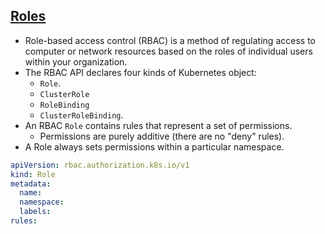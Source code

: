 ## [Roles](https://kubernetes.io/docs/reference/access-authn-authz/rbac/)

- Role-based access control (RBAC) is a method of regulating access to computer or network resources based on the roles of individual users within your organization.
- The RBAC API declares four kinds of Kubernetes object:
    - `Role`.
    - `ClusterRole`
    - `RoleBinding`
    - `ClusterRoleBinding`.
- An RBAC `Role` contains rules that represent a set of permissions.
    - Permissions are purely additive (there are no "deny" rules).
- A Role always sets permissions within a particular namespace.

```yaml
apiVersion: rbac.authorization.k8s.io/v1
kind: Role
metadata:
  name:
  namespace:
  labels:
rules:
```
